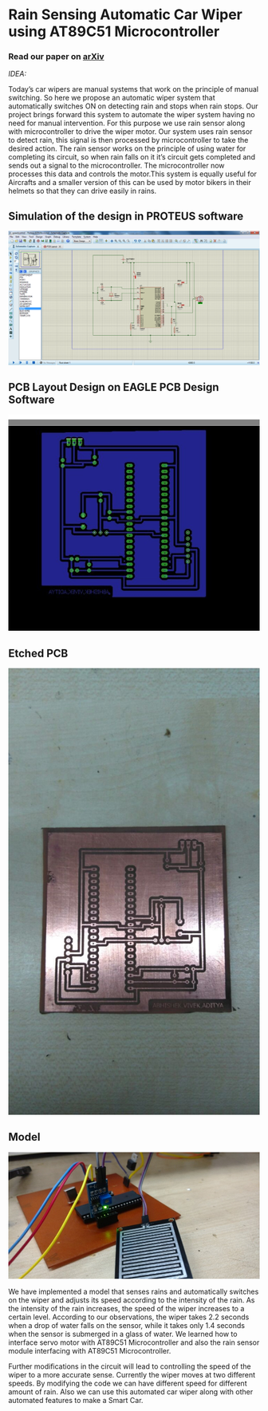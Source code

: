# Rain Sensing Automatic Car Wiper using AT89C51 Microcontroller


### Read our paper on [arXiv](https://arxiv.org/pdf/2101.01670.pdf)


_IDEA:_

Today’s car wipers are manual systems that work on the principle of manual switching. So here we propose an automatic wiper system that automatically switches ON on detecting rain and stops when rain stops. Our project brings forward this system to automate the wiper system having no need for manual intervention. For this purpose we use rain sensor along with microcontroller to drive the wiper motor. Our system uses rain sensor to detect rain, this signal is then processed by microcontroller to take the desired action. The rain sensor works on the principle of using water for completing its circuit, so when rain falls on it it’s circuit gets completed and sends out a signal to the microcontroller. The microcontroller now processes this data and controls the motor.This system is equally useful for Aircrafts and a smaller version of this can be used  by motor bikers in their helmets so that they can drive easily in rains.


## Simulation of the design in PROTEUS software
![Simulation of the design in PROTEUS software](https://github.com/Abhishek0697/Rain-Sensing-Automatic-Car-Wiper-using-AT89C51-Microcontroller/blob/master/docs/Proteus%20Simulation%20Design.png)



## PCB Layout Design on EAGLE PCB Design Software
![PCB Layout Design on EAGLE PCB Design Software](https://github.com/Abhishek0697/Rain-Sensing-Automatic-Car-Wiper-using-AT89C51-Microcontroller/blob/master/docs/PCB%20Layout%20on%20Eagle.jpg)


## Etched PCB 
![Etched PCB](https://github.com/Abhishek0697/Rain-Sensing-Automatic-Car-Wiper-using-AT89C51-Microcontroller/blob/master/docs/Etched%20PCB.jpg)


## Model 
![Model](https://github.com/Abhishek0697/Rain-Sensing-Automatic-Car-Wiper-using-AT89C51-Microcontroller/blob/master/docs/Model.jpg)


We have implemented a model that senses rains and automatically switches on the wiper and adjusts its speed according to the intensity of the rain. As the intensity of the rain increases, the speed of the wiper increases to a certain level. According to our observations, the wiper takes 2.2 seconds when a drop of water falls on the sensor, while it takes only 1.4 seconds when the sensor is submerged in a glass of water. We learned how to interface servo motor with AT89C51 Microcontroller and also the rain sensor module interfacing with AT89C51 Microcontroller.


Further modifications in the circuit will lead to controlling the speed of the wiper to a more accurate sense. Currently the wiper moves at two different speeds. By modifying the code we can have different speed for different amount of rain. Also we can use this automated car wiper along with other automated features to make a Smart Car.
